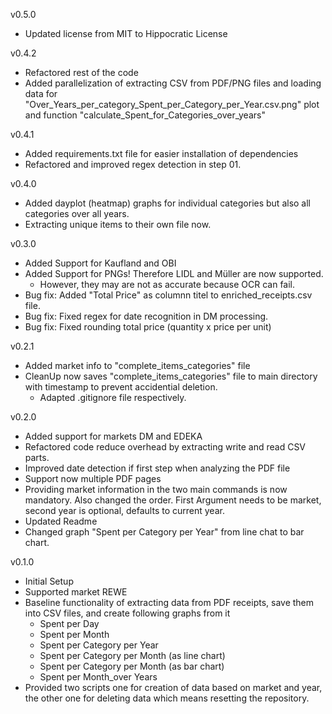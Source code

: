 v0.5.0
+ Updated license from MIT to Hippocratic License

v0.4.2
+ Refactored rest of the code
+ Added parallelization of extracting CSV from PDF/PNG files and loading data for "Over_Years_per_category_Spent_per_Category_per_Year.csv.png" plot and function "calculate_Spent_for_Categories_over_years"

v0.4.1
+ Added requirements.txt file for easier installation of dependencies
+ Refactored and improved regex detection in step 01.

v0.4.0
+ Added dayplot (heatmap) graphs for individual categories but also all categories over all years.
+ Extracting unique items to their own file now.

v0.3.0
+ Added Support for Kaufland and OBI
+ Added Support for PNGs! Therefore LIDL and Müller are now supported.
    + However, they may are not as accurate because OCR can fail.
+ Bug fix: Added "Total Price" as columnn titel to enriched_receipts.csv file.
+ Bug fix: Fixed regex for date recognition in DM processing.
+ Bug fix: Fixed rounding total price (quantity x price per unit)

v0.2.1
+ Added market info to "complete_items_categories" file
+ CleanUp now saves "complete_items_categories" file to main directory with timestamp to prevent accidential deletion.
    + Adapted .gitignore file respectively.

v0.2.0
+ Added support for markets DM and EDEKA
+ Refactored code reduce overhead by extracting write and read CSV parts.
+ Improved date detection if first step when analyzing the PDF file
+ Support now multiple PDF pages
+ Providing market information in the two main commands is now mandatory. Also changed the order. First Argument needs to be market, second year is optional, defaults to current year.
+ Updated Readme
+ Changed graph "Spent per Category per Year" from line chat to bar chart.

v0.1.0
+ Initial Setup
+ Supported market REWE
+ Baseline functionality of extracting data from PDF receipts, save them into CSV files, and create following graphs from it
    + Spent per Day
    + Spent per Month
    + Spent per Category per Year
    + Spent per Category per Month (as line chart)
    + Spent per Category per Month (as bar chart)
    + Spent per Month_over Years
+ Provided two scripts one for creation of data based on market and year, the other one for deleting data which means resetting the repository.